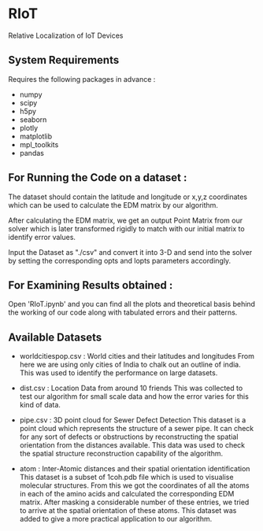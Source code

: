 # RIoT
Relative Localization of IoT Devices

## System Requirements

Requires the following packages in advance :

* numpy
* scipy
* h5py
* seaborn
* plotly
* matplotlib
* mpl_toolkits
* pandas

## For Running the Code on a dataset :

The dataset should contain the latitude and longitude or x,y,z coordinates which can be used to calculate the EDM matrix by our algorithm.

After calculating the EDM matrix, we get an output Point Matrix from our solver which is later transformed rigidly to match with our initial matrix to identify error values. 

Input the Dataset as "./csv" and convert it into 3-D and send into the solver by setting the corresponding opts and lopts parameters accordingly.

## For Examining Results obtained : 

Open 'RIoT.ipynb' and you can find all the plots and theoretical basis behind the working of our code along with tabulated errors and their patterns.

## Available Datasets 

* worldcitiespop.csv : World cities and their latitudes and longitudes
From here we are using only cities of India to chalk out an outline of india. This was used to identify the performance on large datasets.

* dist.csv : Location Data from around 10 friends
This was collected to test our algorithm for small scale data and how the error varies for this kind of data.

* pipe.csv : 3D point cloud for Sewer Defect Detection
This dataset is a point cloud which represents the structure of a sewer pipe. It can check for any sort of defects or obstructions by reconstructing the spatial orientation from the distances available. This data was used to check the spatial structure reconstruction capability of the algorithm.

* atom : Inter-Atomic distances and their spatial orientation identification
This dataset is a subset of 1coh.pdb file which is used to visualise molecular structures. From this we got the coordinates of all the atoms in each of the amino acids and calculated the corresponding EDM matrix. After masking a considerable number of these entries, we tried to arrive at the spatial orientation of these atoms. This dataset was added to give a more practical application to our algorithm.
